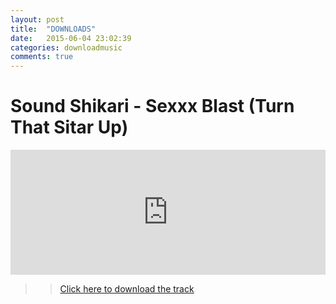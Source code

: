 ```yaml
---
layout: post
title:  "DOWNLOADS"
date:   2015-06-04 23:02:39
categories: downloadmusic
comments: true
---
```


# Sound Shikari - Sexxx Blast (Turn That Sitar Up)

<iframe width="100%" height="200" scrolling="no" frameborder="no" src="https://w.soundcloud.com/player/?url=https%3A//api.soundcloud.com/tracks/206980353&amp;auto_play=false&amp;hide_related=false&amp;show_comments=true&amp;show_user=true&amp;show_reposts=false&amp;visual=true"></iframe>

>> [Click here to download the track](http://soundshikari.in/downloads/ss_sexxx_blast.mp3)



